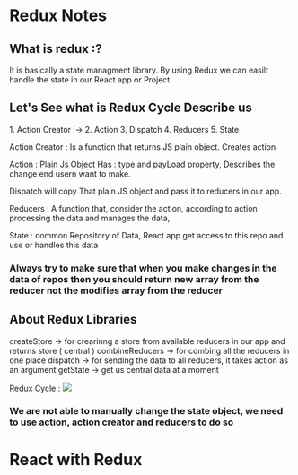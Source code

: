 <h1> Redux Notes  </h1>


<h2> What is redux :? </h2>

It is basically a state managment library. By using Redux we can easilt handle the state in our React app or  Project. 

<h2> Let's See what is Redux Cycle Describe us </h2>
1.  Action Creator :-> 
2.  Action
3.  Dispatch
4.  Reducers
5.  State

Action Creator : 
    Is a function that
    returns JS plain object. 
    Creates action

Action : 
    Plain Js Object Has :
    type and payLoad property,
    Describes the change end usern want to make. 

Dispatch 
    will copy That plain JS object and pass it to reducers in our app.

Reducers :
    A function that,
    consider the action, 
    according to action processing the data and 
    manages the data, 

State :
    common Repository of Data, 
    React app get access to this repo and use or handles this data



<h3> Always try to make sure that when you make changes in the data of repos then you should return new array from the reducer not the modifies array from the reducer <h3>

<h2>
 About Redux Libraries
</h2>

 createStore -> for crearinng a store from available reducers in our app and returns store ( central )
 combineReducers -> for combing all the reducers in one place
 dispatch -> for sending the data to all reducers, it takes action as an argument 
 getState -> get us central data at a moment 


Redux Cycle :
 <img src="https://miro.medium.com/max/1400/1*TYLWP1zJSq30XJy9cyGR_g.png" />

 <h3> We are not able to manually change the state object, we need to use action, action creator and reducers to do so </h3>

 <h1> React with Redux </h1>